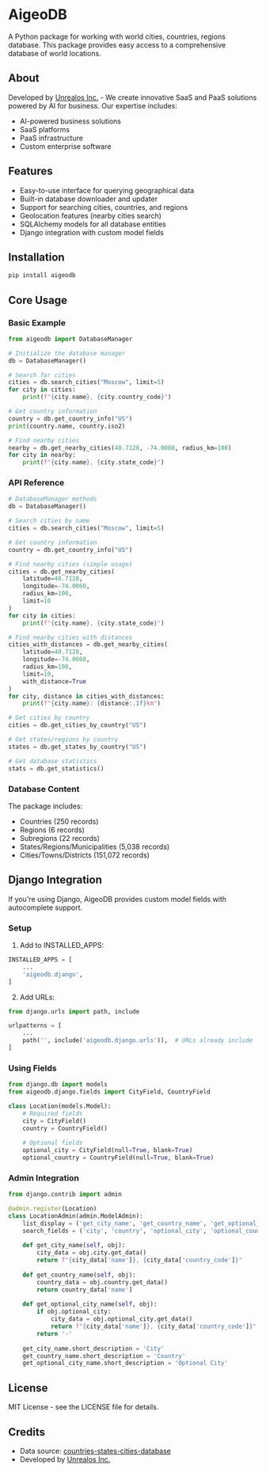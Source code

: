 # AigeoDB

A Python package for working with world cities, countries, regions database. This package provides easy access to a comprehensive database of world locations.

## About

Developed by [Unrealos Inc.](https://unrealos.com/) - We create innovative SaaS and PaaS solutions powered by AI for business. Our expertise includes:
- AI-powered business solutions
- SaaS platforms
- PaaS infrastructure
- Custom enterprise software

## Features

- Easy-to-use interface for querying geographical data
- Built-in database downloader and updater
- Support for searching cities, countries, and regions
- Geolocation features (nearby cities search)
- SQLAlchemy models for all database entities
- Django integration with custom model fields

## Installation

```bash
pip install aigeodb
```

## Core Usage

### Basic Example

```python
from aigeodb import DatabaseManager

# Initialize the database manager
db = DatabaseManager()

# Search for cities
cities = db.search_cities("Moscow", limit=5)
for city in cities:
    print(f"{city.name}, {city.country_code}")

# Get country information
country = db.get_country_info("US")
print(country.name, country.iso2)

# Find nearby cities
nearby = db.get_nearby_cities(40.7128, -74.0060, radius_km=100)
for city in nearby:
    print(f"{city.name}, {city.state_code}")
```

### API Reference

```python
# DatabaseManager methods
db = DatabaseManager()

# Search cities by name
cities = db.search_cities("Moscow", limit=5)

# Get country information
country = db.get_country_info("US")

# Find nearby cities (simple usage)
cities = db.get_nearby_cities(
    latitude=40.7128, 
    longitude=-74.0060,
    radius_km=100,
    limit=10
)
for city in cities:
    print(f"{city.name}, {city.state_code}")

# Find nearby cities with distances
cities_with_distances = db.get_nearby_cities(
    latitude=40.7128,
    longitude=-74.0060,
    radius_km=100,
    limit=10,
    with_distance=True
)
for city, distance in cities_with_distances:
    print(f"{city.name}: {distance:.1f}km")

# Get cities by country
cities = db.get_cities_by_country("US")

# Get states/regions by country
states = db.get_states_by_country("US")

# Get database statistics
stats = db.get_statistics()
```

### Database Content

The package includes:
- Countries (250 records)
- Regions (6 records)
- Subregions (22 records)
- States/Regions/Municipalities (5,038 records)
- Cities/Towns/Districts (151,072 records)

## Django Integration

If you're using Django, AigeoDB provides custom model fields with autocomplete support.

### Setup

1. Add to INSTALLED_APPS:
```python
INSTALLED_APPS = [
    ...
    'aigeodb.django',
]
```

2. Add URLs:
```python
from django.urls import path, include

urlpatterns = [
    ...
    path('', include('aigeodb.django.urls')),  # URLs already include 'aigeodb/' prefix
]
```

### Using Fields

```python
from django.db import models
from aigeodb.django.fields import CityField, CountryField

class Location(models.Model):
    # Required fields
    city = CityField()
    country = CountryField()
    
    # Optional fields
    optional_city = CityField(null=True, blank=True)
    optional_country = CountryField(null=True, blank=True)
```

### Admin Integration

```python
from django.contrib import admin

@admin.register(Location)
class LocationAdmin(admin.ModelAdmin):
    list_display = ('get_city_name', 'get_country_name', 'get_optional_city_name')
    search_fields = ('city', 'country', 'optional_city', 'optional_country')
    
    def get_city_name(self, obj):
        city_data = obj.city.get_data()
        return f"{city_data['name']}, {city_data['country_code']}"
    
    def get_country_name(self, obj):
        country_data = obj.country.get_data()
        return country_data['name']
        
    def get_optional_city_name(self, obj):
        if obj.optional_city:
            city_data = obj.optional_city.get_data()
            return f"{city_data['name']}, {city_data['country_code']}"
        return '-'
    
    get_city_name.short_description = 'City'
    get_country_name.short_description = 'Country'
    get_optional_city_name.short_description = 'Optional City'
```

## License

MIT License - see the LICENSE file for details.

## Credits

- Data source: [countries-states-cities-database](https://github.com/dr5hn/countries-states-cities-database)
- Developed by [Unrealos Inc.](https://unrealos.com/)
